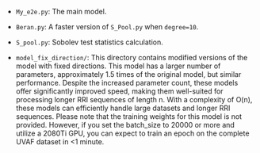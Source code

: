 - `My_e2e.py`: The main model.
- `Beran.py`: A faster version of `S_Pool.py` when `degree=10`.
- `S_pool.py`: Sobolev test statistics calculation.

  
- `model_fix_direction/`: This directory contains modified versions of the model with fixed directions. This model has a larger number of parameters, approximately 1.5 times of the original model, but similar performance. Despite the increased parameter count, these models offer significantly improved speed, making them well-suited for processing longer RRI sequences of length n. With a complexity of O(n), these models can efficiently handle large datasets and longer RRI sequences.   Please note that the training weights for this model is not provided. However, if you set the batch_size to 20000 or more and utilize a 2080Ti GPU, you can expect to train an epoch on the complete UVAF dataset in <1 minute. 
